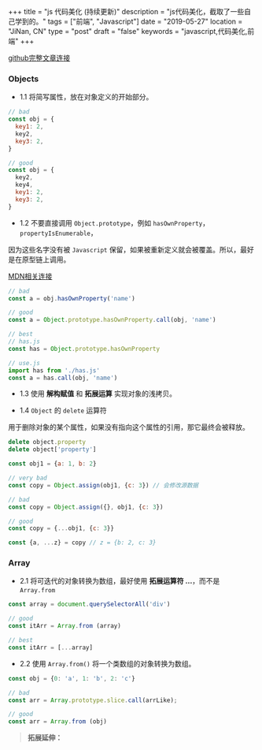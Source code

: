 +++
title = "js 代码美化 (持续更新)"
description = "js代码美化，截取了一些自己学到的。"
tags = ["前端", "Javascript"]
date = "2019-05-27"
location = "JiNan, CN"
type = "post"
draft = "false"
keywords = "javascript,代码美化,前端"
+++

[github完整文章连接](https://github.com/airbnb/javascript)

### Objects

* 1.1 将简写属性，放在对象定义的开始部分。

```js
// bad
const obj = {
  key1: 2,
  key2,
  key3: 2,
}

// good
const obj = {
  key2,
  key4,
  key1: 2,
  key3: 2,
}
```

* 1.2 不要直接调用 `Object.prototype`，例如 `hasOwnProperty`， `propertyIsEnumerable`，

因为这些名字没有被 `Javascript` 保留，如果被重新定义就会被覆盖。所以，最好是在原型链上调用。

[MDN相关连接](https://developer.mozilla.org/en-US/docs/Web/JavaScript/Reference/Global_Objects/Object/hasOwnProperty#Using_hasOwnProperty_as_a_property_name)

```js
// bad 
const a = obj.hasOwnProperty('name')

// good 
const a = Object.prototype.hasOwnProperty.call(obj, 'name')

// best 
// has.js
const has = Object.prototype.hasOwnProperty

// use.js
import has from './has.js'
const a = has.call(obj, 'name')
```

* 1.3 使用 **解构赋值** 和 **拓展运算** 实现对象的浅拷贝。

* 1.4 `Object` 的 `delete` 运算符

用于删除对象的某个属性，如果没有指向这个属性的引用，那它最终会被释放。

```js
delete object.property 
delete object['property']
```

```js
const obj1 = {a: 1, b: 2}

// very bad
const copy = Object.assign(obj1, {c: 3}) // 会修改源数据

// bad
const copy = Object.assign({}, obj1, {c: 3})

// good 
const copy = {...obj1, {c: 3}}

const {a, ...z} = copy // z = {b: 2, c: 3}
```

### Array

* 2.1 将可迭代的对象转换为数组，最好使用 **拓展运算符 ...**，而不是 `Array.from`

```js
const array = document.querySelectorAll('div')

// good
const itArr = Array.from (array)

// best 
const itArr = [...array]

```

* 2.2 使用 `Array.from()` 将一个类数组的对象转换为数组。

```js
const obj = {0: 'a', 1: 'b', 2: 'c'}

// bad
const arr = Array.prototype.slice.call(arrLike);

// good
const arr = Array.from (obj)
```

> **拓展延伸：** 

  

